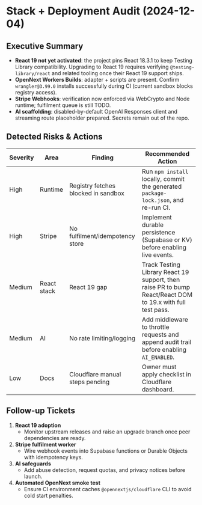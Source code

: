 # Stack + Deployment Audit (2024-12-04)

## Executive Summary

- **React 19 not yet activated**: the project pins React 18.3.1 to keep Testing Library compatibility. Upgrading to React 19 requires verifying `@testing-library/react` and related tooling once their React 19 support ships.
- **OpenNext Workers Builds**: adapter + scripts are present. Confirm `wrangler@3.99.0` installs successfully during CI (current sandbox blocks registry access).
- **Stripe Webhooks**: verification now enforced via WebCrypto and Node runtime; fulfilment queue is still TODO.
- **AI scaffolding**: disabled-by-default OpenAI Responses client and streaming route placeholder prepared. Secrets remain out of the repo.

## Detected Risks & Actions

| Severity | Area | Finding | Recommended Action |
| --- | --- | --- | --- |
| High | Runtime | Registry fetches blocked in sandbox | Run `npm install` locally, commit the generated `package-lock.json`, and re-run CI. |
| High | Stripe | No fulfilment/idempotency store | Implement durable persistence (Supabase or KV) before enabling live events. |
| Medium | React stack | React 19 gap | Track Testing Library React 19 support, then raise PR to bump React/React DOM to 19.x with full test pass. |
| Medium | AI | No rate limiting/logging | Add middleware to throttle requests and append audit trail before enabling `AI_ENABLED`. |
| Low | Docs | Cloudflare manual steps pending | Owner must apply checklist in Cloudflare dashboard. |

## Follow-up Tickets

1. **React 19 adoption**
   - Monitor upstream releases and raise an upgrade branch once peer dependencies are ready.
2. **Stripe fulfilment worker**
   - Wire webhook events into Supabase functions or Durable Objects with idempotency keys.
3. **AI safeguards**
   - Add abuse detection, request quotas, and privacy notices before launch.
4. **Automated OpenNext smoke test**
   - Ensure CI environment caches `@opennextjs/cloudflare` CLI to avoid cold start penalties.
